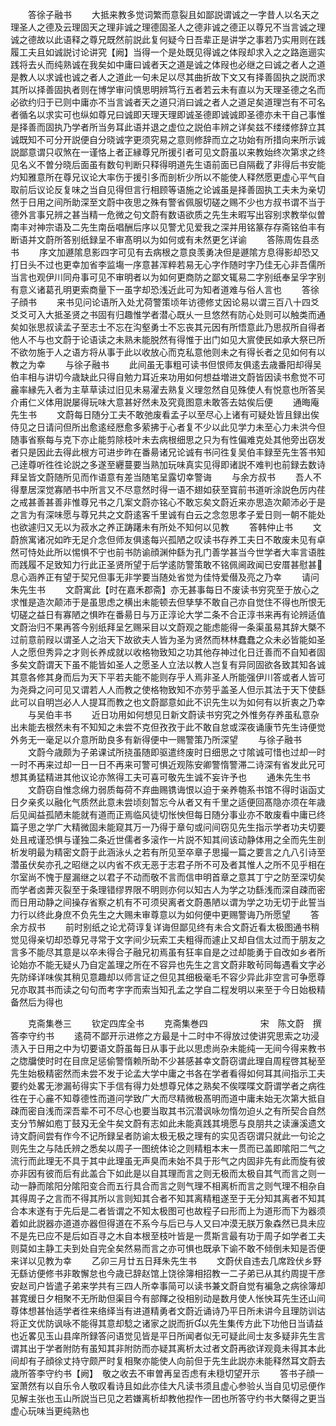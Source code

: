 <!-- { "loadSidebar": true } -->
　　答徐子融书
　　大抵来教多觉词繁而意裂且如鄙説谓诚之一字昔人以名天之理圣人之德及云理固天之理非诚之理德固圣人之德非诚之德正以尊兄不当言诚之理诚之德故以此语释之尊兄既然前説此复何疑今日吾辈正是讲学之事若乃实用则在践履工夫且如诚説讨论讲究【阙】当得一个是处既见得诚之体叚却求入之之路迤逦实践将去乆而纯熟诚在我矣如中庸曰诚者天之道是诚之体叚也必继之曰诚之者人之道是教人以求诚也诚之者人之道此一句未足以尽其曲折故下文又有择善固执之説而求其所以择善固执者则在博学审问慎思明辨笃行五者若云未有直以为天理圣德之名而必欲约归于已则中庸亦不当言诚者天之道只消曰诚之者人之道足矣道理岂有不可名者循名以求实可也纵如尊兄曰诚即天理天理即诚圣德即诚诚即圣德亦未干自己事惟是择善而固执乃学者所当务耳此语并退之虚位之説伯丰辨之详矣兹不缕缕修辞立其诚既知不可分开説便自分晓诚字更须究易之意则修辞而立之功始有所措向来所示诚説鄙意谓只収煞在一谨恪上者正縁尊兄所援引者可见文蔚虽以来教始终次第求之终见名义不曽分晓后面虽有数句判断只释得明道先生语前面已自隔截了非得后书安能灼知雅意所在尊兄议论大率伤于援引多而剖析少所以不能使人释然愿更虚心平气自取前后议论反复味之当自见得但言行相顾等语施之论诚虽是择善固执工夫未为亲切然于日用之间所助深至文蔚中夜思之殊有警省佩服切磋之赐不少也方叔书谓不当于德外言事兄辨之甚当精一危微之句文蔚有数语欲质之先生未暇写出容别求教举似曽南丰对神宗语及二先生南岳唱酬后序以见警尤见爱我之深并用铭篆存存斋铭伯丰有断语并文蔚所答别纸録呈不审髙明以为如何或有未然更乞详谕
　　答陈周佐县丞书
　　序文加遯隂息影四字可见有去病根之意良羡勇决但是遯隂方息得影却恐又打日头不过也更幸加省李监塲一序意甚浑粹若易无心字作随时字乃佳无心非吾儒所当言也观伊川同舟事可见不审明者以为如何更商防之鄙文辄易二字别纸奉呈孚字别有意义诸葛孔明更索商量下一虽字却恐浅近此可为知者道难与俗人言也
　　答徐子顔书
　　来书见问论语所入处尤荷警策顷年访德修丈因论易以谓三百八十四爻爻爻可入大抵圣贤之书固有归趣惟学者潜心既乆一旦悠然有防心处则可以触类而通矣如张思叔读孟子至志士不忘在沟壑勇士不忘丧其元因有所悟意此乃思叔所自得者他人不与也文蔚于论语读之未熟未能脱然有得惟于出门如见大賔使民如承大祭已所不欲勿施于人之语方将从事于此以收放心而克私意他则未之有得长者之见如何有以教之为幸
　　与徐子融书
　　此间虽无事粗可读书但恨师友俱逺去歳番阳却得吴伯丰相与讲切今歳缺此只得自勉力耳近来功用如何想益増进文蔚皆因读书愈觉不可麄率縁先入者为主草草读过旧见未易濯去熟复义理忽然自见殊使人有悦意也所答吴介甫仁义体用説屡得玩味大意甚好然未及究竟图意未敢答去姑俟后便
　　通晦庵先生书
　　文蔚每日随分工夫不敢弛废看孟子以至尽心上诸有可疑处皆且録出俟侍见之日请问但所出愈逺经厯愈多萦拂于心者复不少以此见学力未至心力未洪今但随事省察每与克下亦止能剪除枝叶未去病根细思之只为有性偏难克处其他旁出窃发者只是因此去得此根方可进步昨在番昜诸兄论诚有书问徃复吴伯丰録至先生答书知己逹尊听徃徃论説之多遂至纒蔓要当熟加玩味真实见得即诸説不难判也前録去数诗拜呈皆文蔚随所见而作语意有差当随笔呈露切幸警诲
　　与余方叔书
　　吾人不得羣居深觉寡陋书中所言又不尽意然时得一语不翅如获至寳前书道听涂説色厉内荏之戒甚善甚善非惟尊兄书之几案文蔚亦铭心不敢忘矣文蔚近来亦思造次颠沛必于是之言为有深味愿与尊兄共之文蔚逺客千里诚有白云之念忽思孝子爱日则一朝不能处也欲遽归又无以为菽水之养正踌躇未有所处不知何以见教
　　答韩仲止书
　　文蔚旅寓诸况如昨无足介念但师友俱逺每兴孤陋之叹读书存养工夫日不敢废未见有卓然可恃处此所以惕惧不宁也前书防谕顔渊仲繇为孔门善学甚当今世学者大率言语胜而践履不足致知力行此正圣贤所望于后学逺防警策敢不铭佩阃政闻已安厝甚慰甚息心涵养正有望于契兄但事无非学要当随处省觉为佳恃爱僣及亮之乃幸
　　请问朱先生书
　　文蔚寓此【时在嘉禾郡斋】亦无甚事每日不废读书穷究至于放心之求惟是造次颠沛于是虽思虑之横出未能顿去但孳孳不敢自己亦自觉住不得也所恨无切磋之益日有寡陋之惧昨在番昜日与万正淳论大学二条不合正淳书来再有论辨适值文蔚治归不果再答今别纸拜呈乞赐采目以文蔚观之能虑能得一条渠虽易其辞大槩不过前意前叚以谓圣人之治天下故欲夫人皆为圣为贤然而林林蠢蠢之众未必皆能如圣人之愿但秀异之才则长养成就以收格物致知之功其他存神过化日迁善而不自知者固多矣文蔚谓天下虽不能皆如圣人之愿圣人立法以教人岂复有异同固欲各致其知各诚其意各修其身而后为天下平若夫能不能则存乎人焉非圣人所能强伊川答或者人皆可为尧舜之问可见又谓若人人而教之使格物致知不亦劳乎盖圣人但示其法于天下使繇此可以自明岂必人人提耳而教之也文蔚鄙意如此不识先生以为如何有以折衷之乃幸
　　与吴伯丰书
　　近日功用如何想见日新文蔚读书穷究之外惟务存养虽私意杂出未能去根然未有不知知之未尝不克但孜孜于此不敢自怠或深夜诵康节先生诗便觉外务无一毫足以介意所助良多有新得便中一赐警策乃所深望
　　与徐子融书
　　文蔚今歳颇为子弟课试所挠虽随即驱遣终废时日细思之寸隂诚可惜也过却一时一时不再来过却一日一日不再来可警可惧近观陈安卿警惰警滞二诗深有省发此兄可想其勇猛精进其他议论亦煞得工夫可喜可敬先生诚不妄许予也
　　通朱先生书
　　文蔚窃自惟念绵力弱质每荷不弃曲赐镌诲恨以迫于亲养匏系书馆不得时诣函丈日夕亲炙以融化气质然此意未尝顷刻暂忘今从者又有千里之适便回髙隐亦须在年歳后见闻益孤陋未能就有道而正焉临风徒切怅怏但每日随分事业亦不敢废看中庸已终篇子思之学广大精微固未能窥其万一乃得于章句或问间窃见先生指示学者功夫切要处且戒谨恐惧与谨独二条近世儒者多滚作一片説不知其间该动静体用之全而先生剖析发明最为精密文蔚于此涵泳乆之若有所见至卒章子思撮一篇之要言之凢八引诗至濳虽伏矣亦孔之昭继之以内省不疚无恶于志君子所不可及者其惟人之所不见乎相在尔室尚不愧于屋漏继之以君子不动而敬不言而信申明首章之意其丁宁之防至深切矣而学者卤莾灭裂至于条理错缪界限不明则亦何以知古人为学之功繇浅而深自疎而密而日用动静之间操存省察之机有不可须臾离者文蔚愚陋以谓为学之功无切于此誓当力行以终此身庶不负先生之大赐未审尊意以为如何便中更赐警诲乃所愿望
　　答余方叔书
　　前时别纸之论尤荷谆复详诲但鄙见终有未合文蔚近看太极图通书稍觉见得亲切却恐尊兄寻常于文字间少玩索工夫粗得而遽止又却自信太过而于朋友之言多不能尽其意是以卒未得合子融兄初焉虽有狂率自是之过却能勇于自改如乡者所论始亦不能无疑乆乃自定盖理之所在不容异也先生之言文蔚非敢茍同每遇看文字必先防绎详味俟其稍见意趣却以师言证之但见其细极毫毛不容少异此非空言可争愿尊兄亦取其书而读之句句而考字字而索当知孔孟之学自二程发明以来至于今日始极精备然后为得也






　　克斋集巻三
　　钦定四库全书
　　克斋集巻四　　　　　　宋　陈文蔚　撰答李守约书
　　逺荷不鄙开示进修之方最是十二时中不得放过使讲究思索之功浸渍入于日用之中为切要语文蔚虽每日从事于此以思虑尚杂未能纯一无间今得来教书之牎牖使时时在目庶足惩偷警惰赖所助不少甚感甚幸文蔚窃谓此理自周程啓其秘至先生始极精密然而未尝不发于论孟大学中庸之书各在学者看得如何耳其间指示工夫要约处畧无渗漏茍得实下手信有得力处想尊兄体之熟矣不俟喋喋文蔚谓学者之病徃徃在于心麄不知尊德性而道问学致广大而尽精微极髙明而道中庸未始无次第大抵自疎而密自浅而深吾辈不可不尽心也要当取其书沉潜讽咏勿惰勿迫乆之有所契合自然支分节解如庖丁鼓刄无全牛矣文蔚有志如此未能真践其境愿与良朋共之读濓溪遗文诗文蔚间尝有作今不记所録呈者防谕太极无极之理有的实见否窃谓只就此一句论之则先生之与陆氏辨之悉矣以周子一图统体论之则精粗本末一贯而已盖即隂阳二气之流行而此理无不具于其中此理虽无声臭而未始不具于形气之内固非先有此而旋有彼亦非因有彼而后有此盖合下如此是以自其理而言之则无极而太极自其气而言之则一动一静而隂阳分隂阳变合而五行具合而言之则气理不相离析而言之则气理不相杂自其得周子之言而不得其所以言则知其合者不知其离精粗遂至于无分知其离者不知其合本末遂有于先后是二者皆谓之不知太极图可也故程子曰形而上为道形而下为器须着如此説器亦道道亦器但得道在不系今与后已与人又曰冲漠无朕万象森然已具未应不是先已应不是后如百寻之木自本根至枝叶皆是一贯斯言最有功于周子如学者工夫则莫如主静工夫到处自完全矣然易而言之亦可惧也既承下谕不敢不倾倒未知是否便来详以见教为幸
　　乙卯三月廿五日拜朱先生书
　　文蔚伏自违去几席跧伏乡野无繇访便修书非敢懈怠也今歳已辞赵馆上饶徐簿相招教一二子弟已从其约周提干彦安赵司户皆遣子弟来学共有三四人所幸事简可以读书兼文蔚自觉有褊急之病徐簿却甚寛缓日夕相聚不无所助但渠目今有部餫之役相别动是数月使人怅怏耳先生还山间尊体想甚怡适学者徃来络绎当有进道精勇者文蔚近诵诗乃平日所未讲今且理防训诂将正文优防讽咏不能得其意却騐之诸家之説而折以先生集传方此下功他日当请益也近畧见玉山县庠所録答问语觉见皆是平日所闻者似无可疑此间士友多疑非先生言谓其出于学者附防有虽知其非附防而亦疑其离析太过者文蔚再欲详观竟未得其本此间却有子顔徐丈持守颇严时复相聚亦能使人向前但于先生此説亦未能释然耳文蔚去歳所答李守约书【阙】　敬之收去不审曽再呈否虑有未穏切望开示
　　答书子顔一室萧然有以自乐令人敬叹看诗且如此亦佳大凡读书须且虚心参验乆当自见切忌便作见解主张也玉山所説当已见之若嫌离析却教他揑作一团也所答守约书大槩得之更当虚心玩味当更纯熟也

